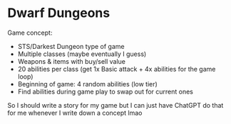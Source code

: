 # Dwarf Dungeons

Game concept:
- STS/Darkest Dungeon type of game
- Multiple classes (maybe eventually I guess)
- Weapons & items with buy/sell value
- 20 abilities per class (get 1x Basic attack + 4x abilities for the game loop)
- Beginning of game: 4 random abilities (low tier)
- Find abilities during game play to swap out for current ones

So I should write a story for my game but I can just have ChatGPT do that for me whenever I write down a concept lmao
